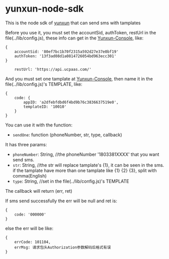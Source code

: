 # yunxun-node-sdk

This is the node sdk of [yunxun](http://www.ucpaas.com/) that can send sms with tamplates


Before you use it, you must set the accountSid, authToken, restUrl in the file(../lib/config.js), these info can get in the [Yunxun-Console](http://www.ucpaas.com/user/account), like: 

```
{
	accountSid: '80ef7bc1b70f2315a592d27e37e0bf19'
	authToken: '13f3ad08d1a0814726054bd963ecc301'
}
```

```
	restUrl: 'https://api.ucpaas.com/'
```

And you must set one tamplate at [Yunxun-Console](http://www.ucpaas.com/user/account), then name it in the file(../lib/config.js)'s TEMPLATE, like:

```
{
	code: {
	    appID: 'a2dfebfdbd6f4bd9b76c3836637519e0',
	    templateID: '10010'
	}
}
```

You can use it with the function: 

*  `sendOne`: function (phoneNumber, str, type, callback)

It has three params:

* `phoneNumber`: String, //the phoneNumber '1803381XXXX' that you want send sms.
* `str`: String, //the str will replace tamplate's {1}, it can be seen in the sms. if the tamplate have more than one tamplate like {1} {2} {3}, split with comma(English)
* `type`: String, //set in the file(../lib/config.js)'s TEMPLATE

The callback will return (err, ret)

If sms send successfully the err will be null and ret is:

```
{ 
    code: '000000' 
}
```
else the err will be like: 

```
{
    errCode: 101104,
    errMsg: 请求包头Authorization参数解码后格式有误
}
```
